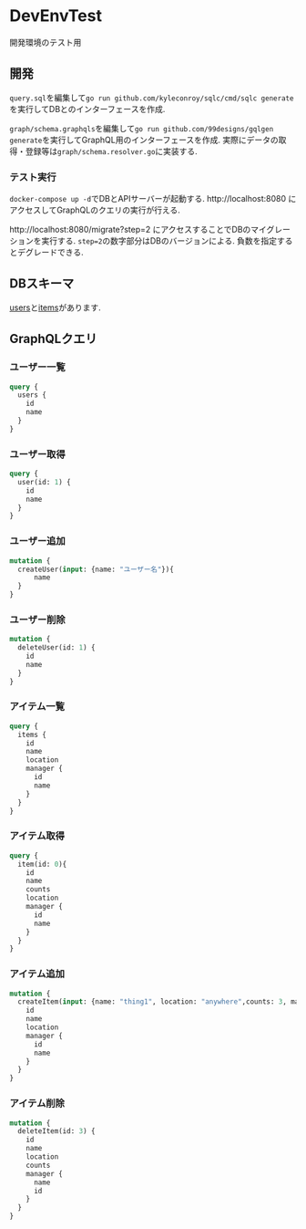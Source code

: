 # DevEnvTest

開発環境のテスト用

## 開発

`query.sql`を編集して`go run github.com/kyleconroy/sqlc/cmd/sqlc generate`を実行してDBとのインターフェースを作成.

`graph/schema.graphqls`を編集して`go run github.com/99designs/gqlgen generate`を実行してGraphQL用のインターフェースを作成.
実際にデータの取得・登録等は`graph/schema.resolver.go`に実装する.

### テスト実行

`docker-compose up -d`でDBとAPIサーバーが起動する.
http://localhost:8080 にアクセスしてGraphQLのクエリの実行が行える.

http://localhost:8080/migrate?step=2 にアクセスすることでDBのマイグレーションを実行する. `step=2`の数字部分はDBのバージョンによる. 負数を指定するとデグレードできる.

## DBスキーマ
[users](./migrations/000001_create_table_user.up.sql)と[items](./migrations/000002_create_table_items.up.sql)があります.

## GraphQLクエリ

### ユーザー一覧
```graphql
query {
  users {
    id
    name
  }
}
```

### ユーザー取得
```graphql
query {
  user(id: 1) {
    id
    name
  }
}
```

### ユーザー追加
```graphql
mutation {
  createUser(input: {name: "ユーザー名"}){
      name
  }
}
```

### ユーザー削除
```graphql
mutation {
  deleteUser(id: 1) {
    id
    name
  }
}
```

### アイテム一覧
```graphql
query {
  items {
    id
    name
    location
    manager {
      id
      name
    }
  }
}
```

### アイテム取得
```graphql
query {
  item(id: 0){
    id
    name
    counts
    location
    manager {
      id
      name
    }
  }
}
```

### アイテム追加
```graphql
mutation {
  createItem(input: {name: "thing1", location: "anywhere",counts: 3, manager: 3}){
    id
    name
    location
    manager {
      id
      name
    }
  }
}
```

### アイテム削除
```graphql
mutation {
  deleteItem(id: 3) {
    id
    name
    location
    counts
    manager {
      name
      id
    }
  }
}
```
